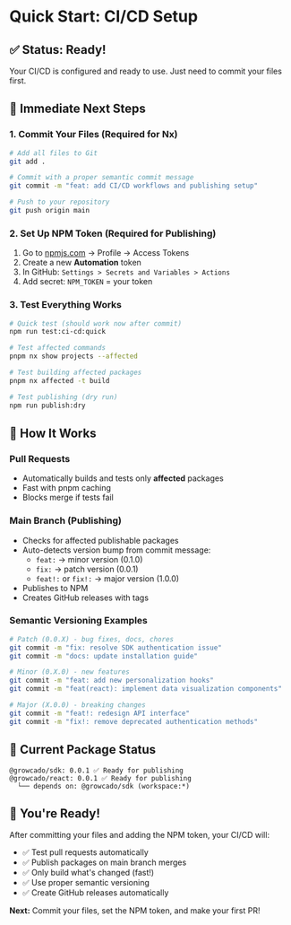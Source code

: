 # Quick Start: CI/CD Setup

## ✅ Status: Ready! 
Your CI/CD is configured and ready to use. Just need to commit your files first.

## 🚀 Immediate Next Steps

### 1. Commit Your Files (Required for Nx)
```bash
# Add all files to Git
git add .

# Commit with a proper semantic commit message
git commit -m "feat: add CI/CD workflows and publishing setup"

# Push to your repository
git push origin main
```

### 2. Set Up NPM Token (Required for Publishing)
1. Go to [npmjs.com](https://www.npmjs.com) → Profile → Access Tokens
2. Create a new **Automation** token
3. In GitHub: `Settings > Secrets and Variables > Actions`
4. Add secret: `NPM_TOKEN` = your token

### 3. Test Everything Works
```bash
# Quick test (should work now after commit)
npm run test:ci-cd:quick

# Test affected commands
pnpm nx show projects --affected

# Test building affected packages
pnpm nx affected -t build

# Test publishing (dry run)
npm run publish:dry
```

## 🎯 How It Works

### Pull Requests
- Automatically builds and tests only **affected** packages
- Fast with pnpm caching
- Blocks merge if tests fail

### Main Branch (Publishing)
- Checks for affected publishable packages
- Auto-detects version bump from commit message:
  - `feat:` → minor version (0.1.0)
  - `fix:` → patch version (0.0.1)  
  - `feat!:` or `fix!:` → major version (1.0.0)
- Publishes to NPM
- Creates GitHub releases with tags

### Semantic Versioning Examples
```bash
# Patch (0.0.X) - bug fixes, docs, chores
git commit -m "fix: resolve SDK authentication issue"
git commit -m "docs: update installation guide"

# Minor (0.X.0) - new features  
git commit -m "feat: add new personalization hooks"
git commit -m "feat(react): implement data visualization components"

# Major (X.0.0) - breaking changes
git commit -m "feat!: redesign API interface"
git commit -m "fix!: remove deprecated authentication methods"
```

## 🧪 Current Package Status

```
@growcado/sdk: 0.0.1 ✅ Ready for publishing
@growcado/react: 0.0.1 ✅ Ready for publishing
  └── depends on: @growcado/sdk (workspace:*)
```

## 🎉 You're Ready!

After committing your files and adding the NPM token, your CI/CD will:
- ✅ Test pull requests automatically  
- ✅ Publish packages on main branch merges
- ✅ Only build what's changed (fast!)
- ✅ Use proper semantic versioning
- ✅ Create GitHub releases automatically

**Next:** Commit your files, set the NPM token, and make your first PR! 